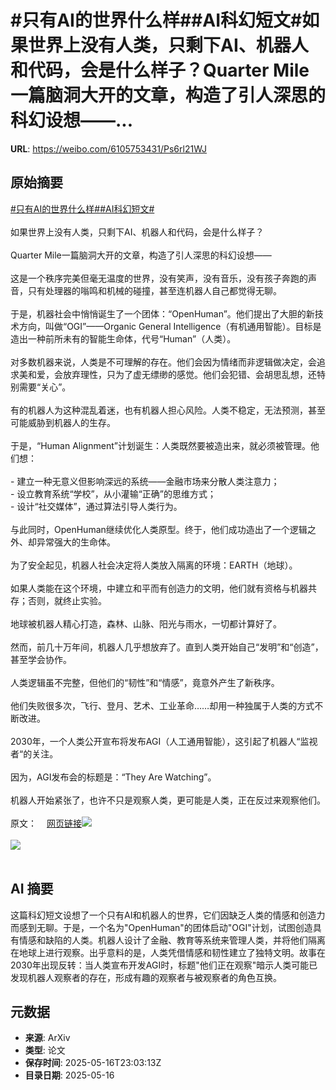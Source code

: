 # #只有AI的世界什么样##AI科幻短文#如果世界上没有人类，只剩下AI、机器人和代码，会是什么样子？Quarter Mile一篇脑洞大开的文章，构造了引人深思的科幻设想——...

**URL**: https://weibo.com/6105753431/Ps6rl21WJ

## 原始摘要

<a href="https://m.weibo.cn/search?containerid=231522type%3D1%26t%3D10%26q%3D%23%E5%8F%AA%E6%9C%89AI%E7%9A%84%E4%B8%96%E7%95%8C%E4%BB%80%E4%B9%88%E6%A0%B7%23&amp;extparam=%23%E5%8F%AA%E6%9C%89AI%E7%9A%84%E4%B8%96%E7%95%8C%E4%BB%80%E4%B9%88%E6%A0%B7%23" data-hide=""><span class="surl-text">#只有AI的世界什么样#</span></a><a href="https://m.weibo.cn/search?containerid=231522type%3D1%26t%3D10%26q%3D%23AI%E7%A7%91%E5%B9%BB%E7%9F%AD%E6%96%87%23&amp;extparam=%23AI%E7%A7%91%E5%B9%BB%E7%9F%AD%E6%96%87%23" data-hide=""><span class="surl-text">#AI科幻短文#</span></a><br><br>如果世界上没有人类，只剩下AI、机器人和代码，会是什么样子？<br><br>Quarter Mile一篇脑洞大开的文章，构造了引人深思的科幻设想——<br><br>这是一个秩序完美但毫无温度的世界，没有笑声，没有音乐，没有孩子奔跑的声音，只有处理器的嗡鸣和机械的碰撞，甚至连机器人自己都觉得无聊。<br><br>于是，机器社会中悄悄诞生了一个团体：“OpenHuman”。他们提出了大胆的新技术方向，叫做“OGI”——Organic General Intelligence（有机通用智能）。目标是造出一种前所未有的智能生命体，代号“Human”（人类）。<br><br>对多数机器来说，人类是不可理解的存在。他们会因为情绪而非逻辑做决定，会追求美和爱，会放弃理性，只为了虚无缥缈的感觉。他们会犯错、会胡思乱想，还特别需要“关心”。<br><br>有的机器人为这种混乱着迷，也有机器人担心风险。人类不稳定，无法预测，甚至可能威胁到机器人的生存。<br><br>于是，“Human Alignment”计划诞生：人类既然要被造出来，就必须被管理。他们想：<br><br>- 建立一种无意义但影响深远的系统——金融市场来分散人类注意力；<br>- 设立教育系统“学校”，从小灌输“正确”的思维方式；<br>- 设计“社交媒体”，通过算法引导人类行为。<br><br>与此同时，OpenHuman继续优化人类原型。终于，他们成功造出了一个逻辑之外、却异常强大的生命体。<br><br>为了安全起见，机器人社会决定将人类放入隔离的环境：EARTH（地球）。<br><br>如果人类能在这个环境，中建立和平而有创造力的文明，他们就有资格与机器共存；否则，就终止实验。<br><br>地球被机器人精心打造，森林、山脉、阳光与雨水，一切都计算好了。<br><br>然而，前几十万年间，机器人几乎想放弃了。直到人类开始自己“发明”和“创造”，甚至学会协作。<br><br>人类逻辑虽不完整，但他们的“韧性”和“情感”，竟意外产生了新秩序。<br><br>他们失败很多次，飞行、登月、艺术、工业革命……却用一种独属于人类的方式不断改进。<br><br>2030年，一个人类公开宣布将发布AGI（人工通用智能），这引起了机器人“监视者“的关注。<br><br>因为，AGI发布会的标题是：“They Are Watching”。<br><br>机器人开始紧张了，也许不只是观察人类，更可能是人类，正在反过来观察他们。 <br><br>原文：<a href="https://weibo.cn/sinaurl?u=https%3A%2F%2Fquarter--mile.com%2FHuman" data-hide=""><span class="url-icon"><img style="width: 1rem;height: 1rem" src="https://h5.sinaimg.cn/upload/2015/09/25/3/timeline_card_small_web_default.png" referrerpolicy="no-referrer"></span><span class="surl-text">网页链接</span></a><img style="" src="https://tvax3.sinaimg.cn/large/006Fd7o3gy1i1hghw3kuoj31ew1amaxd.jpg" referrerpolicy="no-referrer"><br><br><img style="" src="https://tvax3.sinaimg.cn/large/006Fd7o3gy1i1hghy6cckj30y80ps7wh.jpg" referrerpolicy="no-referrer"><br><br>

## AI 摘要

这篇科幻短文设想了一个只有AI和机器人的世界，它们因缺乏人类的情感和创造力而感到无聊。于是，一个名为"OpenHuman"的团体启动"OGI"计划，试图创造具有情感和缺陷的人类。机器人设计了金融、教育等系统来管理人类，并将他们隔离在地球上进行观察。出乎意料的是，人类凭借情感和韧性建立了独特文明。故事在2030年出现反转：当人类宣布开发AGI时，标题"他们正在观察"暗示人类可能已发现机器人观察者的存在，形成有趣的观察者与被观察者的角色互换。

## 元数据

- **来源**: ArXiv
- **类型**: 论文
- **保存时间**: 2025-05-16T23:03:13Z
- **目录日期**: 2025-05-16
